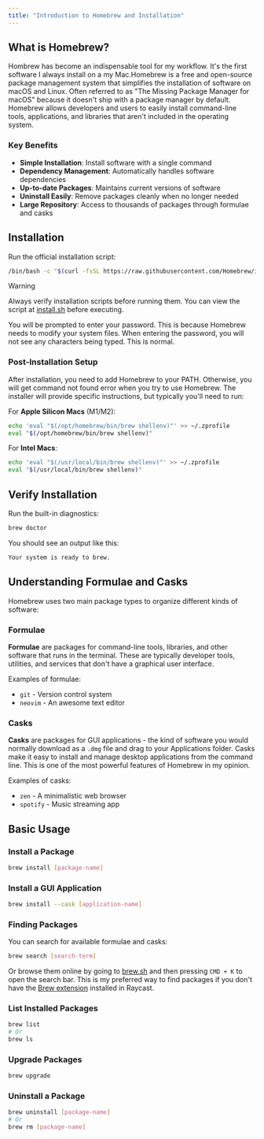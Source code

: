 ```yaml
---
title: "Introduction to Homebrew and Installation"
---
```


## What is Homebrew?

Hombrew has become an indispensable tool for my workflow. It's the first software I always install on a my Mac.Homebrew is a free and open-source package management system that simplifies the installation of software on macOS and Linux. Often referred to as "The Missing Package Manager for macOS" because it doesn't ship with a package manager by default.
Homebrew allows developers and users to easily install command-line tools, applications, and libraries that aren't included in the operating system.

### Key Benefits

- **Simple Installation**: Install software with a single command
- **Dependency Management**: Automatically handles software dependencies
- **Up-to-date Packages**: Maintains current versions of software
- **Uninstall Easily**: Remove packages cleanly when no longer needed
- **Large Repository**: Access to thousands of packages through formulae and casks

## Installation

Run the official installation script:

```bash
/bin/bash -c "$(curl -fsSL https://raw.githubusercontent.com/Homebrew/install/HEAD/install.sh)"
```

> [!WARNING]
> Always verify installation scripts before running them. You can view the script at [install.sh](https://github.com/Homebrew/install/blob/main/install.sh) before executing.

You will be prompted to enter your password. This is because Homebrew needs to modify your system files. When entering the password, you will not see any characters being typed. This is normal.

### Post-Installation Setup

After installation, you need to add Homebrew to your PATH. Otherwise, you will get command not found error when you try to use Homebrew. The installer will provide specific instructions, but typically you'll need to run:

For **Apple Silicon Macs** (M1/M2):
```bash
echo 'eval "$(/opt/homebrew/bin/brew shellenv)"' >> ~/.zprofile
eval "$(/opt/homebrew/bin/brew shellenv)"
```

For **Intel Macs**:
```bash
echo 'eval "$(/usr/local/bin/brew shellenv)"' >> ~/.zprofile
eval "$(/usr/local/bin/brew shellenv)"
```

## Verify Installation

Run the built-in diagnostics:

```bash
brew doctor
```

You should see an output like this:
```bash
Your system is ready to brew.
```
## Understanding Formulae and Casks

Homebrew uses two main package types to organize different kinds of software:

### Formulae
**Formulae** are packages for command-line tools, libraries, and other software that runs in the terminal. These are typically developer tools, utilities, and services that don't have a graphical user interface.

Examples of formulae:
- `git` - Version control system
- `neovim` - An awesome text editor

### Casks
**Casks** are packages for GUI applications - the kind of software you would normally download as a `.dmg` file and drag to your Applications folder. Casks make it easy to install and manage desktop applications from the command line. This is one of the most powerful features of Homebrew in my opinion.

Examples of casks:
- `zen` - A minimalistic web browser
- `spotify` - Music streaming app



## Basic Usage

### Install a Package

```bash
brew install [package-name]
```

### Install a GUI Application

```bash
brew install --cask [application-name]
```

### Finding Packages

You can search for available formulae and casks:
```bash
brew search [search-term]
```

Or browse them online by going to [brew.sh](https://brew.sh) and then pressing `CMD + K` to open the search bar. This is my preferred way to find packages if you don't have the [Brew extension](https://www.raycast.com/nhojb/brew) installed in Raycast.

### List Installed Packages

```bash
brew list
# Or
brew ls
```

### Upgrade Packages

```bash
brew upgrade
```

### Uninstall a Package

```bash
brew uninstall [package-name]
# Or
brew rm [package-name]
```
